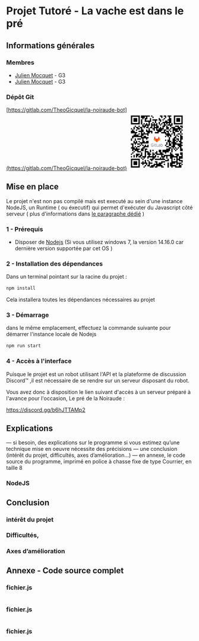 # Projet Tutoré - La vache est dans le pré

## Informations générales


### Membres

* [Julien Mocquet](https://gitlab.com/Jujugibus) - G3
* [Julien Mocquet](https://gitlab.com/Jujugibus) - G3
### Dépôt Git
[https://gitlab.com/TheoGicquel/la-noiraude-bot](https://gitlab.com/TheoGicquel/la-noiraude-bot)
<img src=".\docs\qr-code.png" style="zoom: 15%;" />



## Mise en place

Le projet n'est non pas compilé mais  est executé au sein d'une instance NodeJS, un Runtime ( ou éxecutif) qui permet d'exécuter du Javascript côté serveur ( plus d'informations dans [le paragraphe dédié](#NodeJS) )



###  1 - Prérequis 

* Disposer de [Nodejs](https://nodejs.org/en/download/) (Si vous utilisez windows 7, la version 14.16.0 car dernière version supportée par cet OS )

### 2 - Installation des dépendances

Dans un terminal pointant sur la racine du projet :

```bash
npm install
```

Cela installera toutes les dépendances nécessaires au projet 

### 3 - Démarrage

dans le même emplacement, effectuez la commande suivante pour démarrer l'instance locale de Nodejs

```bash
npm run start
```

### 4 - Accès à l'interface

Puisque le projet est un robot utilisant l'API et la plateforme de discussion Discord:tm: ,il est nécessaire de se rendre sur un serveur disposant du robot.

Vous avez donc à disposition le lien suivant d'accès à un serveur préparé à l'avance pour l'occasion, Le pré de la Noiraude :

https://discord.gg/b6hJTTAMp2

## Explications

— si besoin, des explications sur le programme si vous estimez qu’une technique mise en oeuvre nécessite des précisions
— une conclusion (intérêt du projet, difficultés, axes d’amélioration...)
— en annexe, le code source du programme, imprimé en police à chasse fixe de type Courrier, en taille 8



###  NodeJS

## Conclusion

### intérêt du projet

### Difficultés, 

### Axes d’amélioration

## Annexe - Code source complet

### fichier.js

```javascript

```

### fichier.js

```javascript

```

### fichier.js

```javascript

```